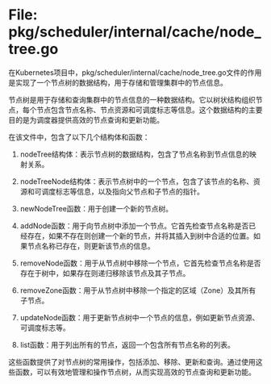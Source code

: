 # File: pkg/scheduler/internal/cache/node_tree.go

在Kubernetes项目中，pkg/scheduler/internal/cache/node_tree.go文件的作用是实现了一个节点树的数据结构，用于存储和管理集群中的节点信息。

节点树是用于存储和查询集群中的节点信息的一种数据结构。它以树状结构组织节点，每个节点包含节点名称、节点资源和可调度标志等信息。这个数据结构的主要目的是为调度器提供高效的节点查询和更新功能。

在该文件中，包含了以下几个结构体和函数：

1. nodeTree结构体：表示节点树的数据结构，包含了节点名称到节点信息的映射关系。

2. nodeTreeNode结构体：表示节点树中的一个节点，包含了该节点的名称、资源和可调度标志等信息，以及指向父节点和子节点的指针。

3. newNodeTree函数：用于创建一个新的节点树。

4. addNode函数：用于向节点树中添加一个节点。它首先检查节点名称是否已经存在，如果不存在则创建一个新的节点，并将其插入到树中合适的位置。如果节点名称已存在，则更新该节点的信息。

5. removeNode函数：用于从节点树中移除一个节点，它首先检查节点名称是否存在于树中，如果存在则递归移除该节点及其子节点。

6. removeZone函数：用于从节点树中移除一个指定的区域（Zone）及其所有子节点。

7. updateNode函数：用于更新节点树中一个节点的信息，例如更新节点资源、可调度标志等。

8. list函数：用于列出所有的节点，返回一个包含所有节点名称的列表。

这些函数提供了对节点树的常用操作，包括添加、移除、更新和查询。通过使用这些函数，可以有效地管理和操作节点树，从而实现高效的节点查询和更新功能。

